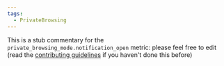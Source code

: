 ```yaml
---
tags:
  - PrivateBrowsing
---
```


This is a stub commentary for the `private_browsing_mode.notification_open` metric: please feel free to edit (read the
[contributing guidelines](https://github.com/mozilla/glean-annotations/blob/main/CONTRIBUTING.md)
if you haven't done this before)
